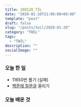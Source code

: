 ```yaml
---
title: 200120_TIL
date: "2020-01-20T21:00:00+09:00"
template: "post"
draft: false
slug: "/posts/twil/2020-01-20"
category: "TWIL"
tags:
  - "TWIL"
description: ""
socialImage: ""
---
```


### 오늘 한 일

- 11650번 풀기 (실패)
- [백준에 질문글](https://www.acmicpc.net/board/view/45486) 올리기

### 오늘 배운 것
